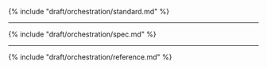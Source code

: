 {% include "draft/orchestration/standard.md" %}

______________________________________________________________________

{% include "draft/orchestration/spec.md" %}

______________________________________________________________________

{% include "draft/orchestration/reference.md" %}
